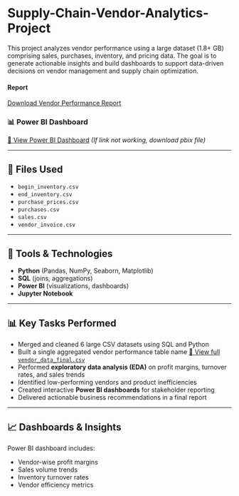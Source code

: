 # Supply-Chain-Vendor-Analytics-Project

This project analyzes vendor performance using a large dataset (1.8+ GB) comprising sales, purchases, inventory, and pricing data. The goal is to generate actionable insights and build dashboards to support data-driven decisions on vendor management and supply chain optimization.

#### Report
[Download Vendor Performance Report](VENDOR%20PERFORMANCE%20REPORT.docx)

### 📊 Power BI Dashboard
[🔗 View Power BI Dashboard](https://app.powerbi.com/groups/me/reports/991228d8-f240-4c92-8fe4-83370a169424/a09055c0a16804ed4443?experience=power-bi)
*(If link not working, download pbix file)*

---

## 📁 Files Used

- `begin_inventory.csv`
- `end_inventory.csv`
- `purchase_prices.csv`
- `purchases.csv`
- `sales.csv`
- `vendor_invoice.csv`

---

## 🔧 Tools & Technologies

- **Python** (Pandas, NumPy, Seaborn, Matplotlib)
- **SQL** (joins, aggregations)
- **Power BI** (visualizations, dashboards)
- **Jupyter Notebook**

---

## 📊 Key Tasks Performed

- Merged and cleaned 6 large CSV datasets using SQL and Python
- Built a single aggregated vendor performance table name [📄 View full `vendor_data_final.csv`](./Project%20Data%20Analysis/vendor_data_final.csv)
- Performed **exploratory data analysis (EDA)** on profit margins, turnover rates, and sales trends
- Identified low-performing vendors and product inefficiencies
- Created interactive **Power BI dashboards** for stakeholder reporting
- Delivered actionable business recommendations in a final report

---

## 📈 Dashboards & Insights

Power BI dashboard includes:
- Vendor-wise profit margins
- Sales volume trends
- Inventory turnover rates
- Vendor efficiency metrics




